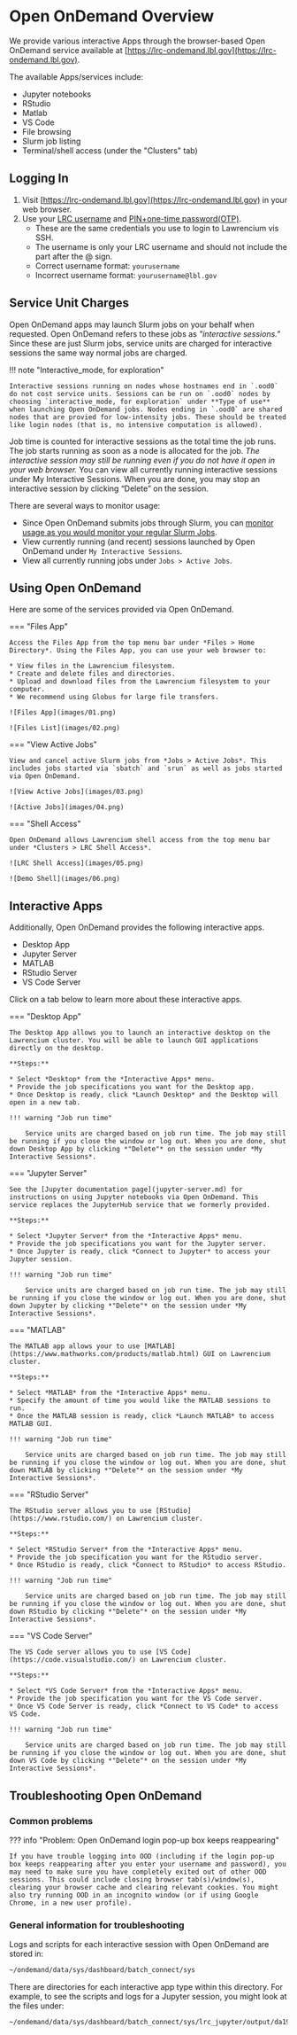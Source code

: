 # Open OnDemand Overview

We provide various interactive Apps through the browser-based Open OnDemand service available at [https://lrc-ondemand.lbl.gov](https://lrc-ondemand.lbl.gov).

The available Apps/services include:

* Jupyter notebooks
* RStudio
* Matlab
* VS Code
* File browsing
* Slurm job listing
* Terminal/shell access (under the "Clusters" tab)

## Logging In

1. Visit [https://lrc-ondemand.lbl.gov](https://lrc-ondemand.lbl.gov) in your web browser.
2. Use your [LRC username](../accounts/user-accounts.md) and [PIN+one-time password(OTP)](../accounts/mfa.md).
    * These are the same credentials you use to login to Lawrencium vis SSH.
    * The username is only your LRC username and should not include the part after the @ sign.
    * Correct username format: `yourusername`
    * Incorrect username format: `yourusername@lbl.gov`

## Service Unit Charges

Open OnDemand apps may launch Slurm jobs on your behalf when requested. Open OnDemand refers to these jobs as *"interactive sessions."* Since these are just Slurm jobs, service units are charged for interactive sessions the same way normal jobs are charged.

!!! note "Interactive_mode, for exploration"

    Interactive sessions running on nodes whose hostnames end in `.ood0` do not cost service units. Sessions can be run on `.ood0` nodes by choosing `interactive_mode, for exploration` under **Type of use** when launching Open OnDemand jobs. Nodes ending in `.ood0` are shared nodes that are provied for low-intensity jobs. These should be treated like login nodes (that is, no intensive computation is allowed).

Job time is counted for interactive sessions as the total time the job runs. The job starts running as soon as a node is allocated for the job. *The interactive session may still be running even if you do not have it open in your web browser.* You can view all currently running interactive sessions under My Interactive Sessions. When you are done, you may stop an interactive session by clicking “Delete” on the session.

There are several ways to monitor usage:

* Since Open OnDemand submits jobs through Slurm, you can [monitor usage as you would monitor your regular Slurm Jobs](../running/monitor_jobs.md).
* View currently running (and recent) sessions launched by Open OnDemand under `My Interactive Sessions`.
* View all currently running jobs under `Jobs > Active Jobs`.

## Using Open OnDemand

Here are some of the services provided via Open OnDemand.

=== "Files App"

    Access the Files App from the top menu bar under *Files > Home Directory*. Using the Files App, you can use your web browser to:

    * View files in the Lawrencium filesystem.
    * Create and delete files and directories.
    * Upload and download files from the Lawrencium filesystem to your computer.
    * We recommend using Globus for large file transfers.

    ![Files App](images/01.png)

    ![Files List](images/02.png)

=== "View Active Jobs"

    View and cancel active Slurm jobs from *Jobs > Active Jobs*. This includes jobs started via `sbatch` and `srun` as well as jobs started via Open OnDemand.

    ![View Active Jobs](images/03.png)

    ![Active Jobs](images/04.png)

=== "Shell Access"

    Open OnDemand allows Lawrencium shell access from the top menu bar under *Clusters > LRC Shell Access*.

    ![LRC Shell Access](images/05.png)

    ![Demo Shell](images/06.png)

## Interactive Apps

Additionally, Open OnDemand provides the following interactive apps.

* Desktop App
* Jupyter Server
* MATLAB
* RStudio Server
* VS Code Server

Click on a tab below to learn more about these interactive apps.

=== "Desktop App"

    The Desktop App allows you to launch an interactive desktop on the Lawrencium cluster. You will be able to launch GUI applications directly on the desktop.

    **Steps:**

    * Select *Desktop* from the *Interactive Apps* menu.
    * Provide the job specifications you want for the Desktop app.
    * Once Desktop is ready, click *Launch Desktop* and the Desktop will open in a new tab.

    !!! warning "Job run time"

        Service units are charged based on job run time. The job may still be running if you close the window or log out. When you are done, shut down Desktop App by clicking *"Delete"* on the session under *My Interactive Sessions*.  


=== "Jupyter Server"

    See the [Jupyter documentation page](jupyter-server.md) for instructions on using Jupyter notebooks via Open OnDemand. This service replaces the JupyterHub service that we formerly provided.

    **Steps:**
    
    * Select *Jupyter Server* from the *Interactive Apps* menu.
    * Provide the job specifications you want for the Jupyter server.
    * Once Jupyter is ready, click *Connect to Jupyter* to access your Jupyter session.

    !!! warning "Job run time"
    
        Service units are charged based on job run time. The job may still be running if you close the window or log out. When you are done, shut down Jupyter by clicking *"Delete"* on the session under *My Interactive Sessions*.

=== "MATLAB"

    The MATLAB app allows your to use [MATLAB](https://www.mathworks.com/products/matlab.html) GUI on Lawrencium cluster.

    **Steps:**

    * Select *MATLAB* from the *Interactive Apps* menu.
    * Specify the amount of time you would like the MATLAB sessions to run.
    * Once the MATLAB session is ready, click *Launch MATLAB* to access MATLAB GUI.

    !!! warning "Job run time"
    
        Service units are charged based on job run time. The job may still be running if you close the window or log out. When you are done, shut down MATLAB by clicking *"Delete"* on the session under *My Interactive Sessions*.


=== "RStudio Server"

    The RStudio server allows you to use [RStudio](https://www.rstudio.com/) on Lawrencium cluster.

    **Steps:**

    * Select *RStudio Server* from the *Interactive Apps* menu.
    * Provide the job specification you want for the RStudio server.
    * Once RStudio is ready, click *Connect to RStudio* to access RStudio.

    !!! warning "Job run time"
    
        Service units are charged based on job run time. The job may still be running if you close the window or log out. When you are done, shut down RStudio by clicking *"Delete"* on the session under *My Interactive Sessions*.
    
=== "VS Code Server"

    The VS Code server allows you to use [VS Code](https://code.visualstudio.com/) on Lawrencium cluster.

    **Steps:**

    * Select *VS Code Server* from the *Interactive Apps* menu.
    * Provide the job specification you want for the VS Code server.
    * Once VS Code Server is ready, click *Connect to VS Code* to access VS Code.

    !!! warning "Job run time"
    
        Service units are charged based on job run time. The job may still be running if you close the window or log out. When you are done, shut down VS Code by clicking *"Delete"* on the session under *My Interactive Sessions*.


## Troubleshooting Open OnDemand

### Common problems

??? info "Problem: Open OnDemand login pop-up box keeps reappearing"

    If you have trouble logging into OOD (including if the login pop-up box keeps reappearing after you enter your username and password), you may need to make sure you have completely exited out of other OOD sessions. This could include closing browser tab(s)/window(s), clearing your browser cache and clearing relevant cookies. You might also try running OOD in an incognito window (or if using Google Chrome, in a new user profile).


### General information for troubleshooting

Logs and scripts for each interactive session with Open OnDemand are stored in:

``` bash
~/ondemand/data/sys/dashboard/batch_connect/sys
```

There are directories for each interactive app type within this directory. For example, to see the scripts and logs for a Jupyter session, you might look at the files under:

``` bash
~/ondemand/data/sys/dashboard/batch_connect/sys/lrc_jupyter/output/da19101d-70b0-43c1-84ff-7d9f0e739419
```